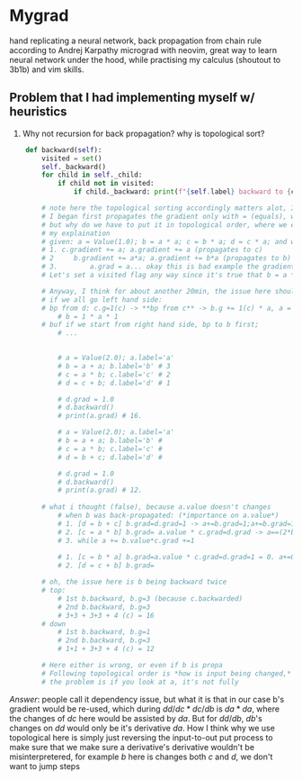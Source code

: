 # Mygrad

hand replicating a neural network, back propagation from chain rule according to Andrej Karpathy micrograd with neovim, great way to learn neural network under the hood, while practising my calculus (shoutout to 3b1b) and vim skills.

## Problem that I had implementing myself w/ heuristics

1. Why not recursion for back propagation? why is topological sort?
```python
    def backward(self):
        visited = set()
        self._backward()
        for child in self._child:
            if child not in visited:
                if child._backward: print(f"{self.label} backward to {child.label}"); child.backward(); visited.add(child)

        # note here the topological sorting accordingly matters alot, I didn't understand why at the begining
        # I began first propagates the gradient only with = (equals), which I understood is wrong because I assume each Value only serves for one dy, thus I changed it to +=
        # but why do we have to put it in topological order, where we eventually'd have the same gradient accumulated just w/ different order?
        # my explaination
        # given: a = Value(1.0); b = a * a; c = b * a; d = c * a; and we propagates from d to find dd/da (d.gradient = 1)
        # 1. c.gradient += a; a.gradient += a (propagates to c)
        # 2     b.gradient += a*a; a.gradient += b*a (propagates to b)
        # 3.        a.grad = a... okay this is bad example the gradient of a would be correct either way, except LLMs says it would repeative call a._backward...
        # Let's set a visited flag any way since it's true that b = a * a, a would be repeatively accumulated where gradient of a would become 2 a.gradient

        # Anyway, I think for about another 20min, the issue here should be DFS issue; for example we have b = a + a, c = b * a, d = c + b:
        # if we all go left hand side:
        # bp from d: c.g=1(c) -> **bp from c** -> b.g += 1(c) * a, a = 1(c) * b -> bg from b -> a += b
            # b = 1 * a * 1
        # buf if we start from right hand side, bp to b first;
            # ...

      
            # a = Value(2.0); a.label='a'
            # b = a + a; b.label='b' # 3
            # c = a * b; c.label='c' # 2
            # d = c + b; d.label='d' # 1

            # d.grad = 1.0
            # d.backward()
            # print(a.grad) # 16.

            # a = Value(2.0); a.label='a'
            # b = a + a; b.label='b' # 
            # c = a * b; c.label='c' # 
            # d = b + c; d.label='d' # 

            # d.grad = 1.0
            # d.backward()
            # print(a.grad) # 12.
        
        # what i thought (false), because a.value doesn't changes
            # when b was back-propagated: (*importance on a.value*)
            # 1. [d = b + c] b.grad=d.grad=1 -> a+=b.grad=1;a+=b.grad=1. 
            # 2. [c = a * b] b.grad= a.value * c.grad=d.grad -> a==(2*b.grad)[a.grad from last step] = +=2*b.grad; += 2*b.grad = 4*b.grad (+= 6 b.grad already)
            # 3. while a += b.value*c.grad +=1 
            
            # 1. [c = b * a] b.grad=a.value * c.grad=d.grad=1 = 0. a+=0 +=0 (a.value haven't change)
            # 2. [d = c + b] b.grad=

        # oh, the issue here is b being backward twice
        # top:
            # 1st b.backward, b.g=3 (because c.backwarded)
            # 2nd b.backward, b.g=3
            # 3+3 + 3+3 + 4 (c) = 16
        # down
            # 1st b.backward, b.g=1
            # 2nd b.backward, b.g=3
            # 1+1 + 3+3 + 4 (c) = 12

        # Here either is wrong, or even if b is propa
        # Following topological order is *how is input being changed,* we start from a -> d (a->b->c->d) then reverse it for propagation
        # the problem is if you look at a, it's not fully
```
*Answer*: people call it dependency issue, but what it is that in our case b's gradient would be re-used, which during $dd/dc * dc/db$ is $da * da$, where the changes of $dc$ here would be assisted by $da$. But for $dd/db$, $db$'s changes on $dd$ would only be it's derivative $da$. How I think why we use topological here is simply just reversing the input-to-out put process to make sure that we make sure a derivative's derivative wouldn't be misinterpretered, for example $b$ here is changes both $c$ and $d$, we don't want to jump steps  
